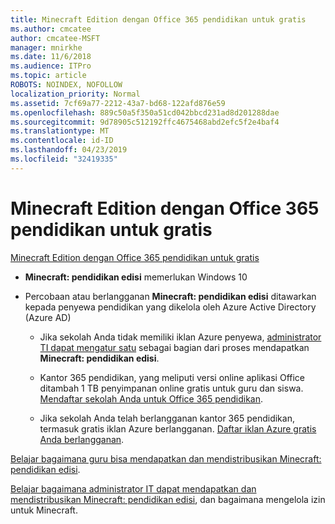 ```yaml
---
title: Minecraft Edition dengan Office 365 pendidikan untuk gratis
ms.author: cmcatee
author: cmcatee-MSFT
manager: mnirkhe
ms.date: 11/6/2018
ms.audience: ITPro
ms.topic: article
ROBOTS: NOINDEX, NOFOLLOW
localization_priority: Normal
ms.assetid: 7cf69a77-2212-43a7-bd68-122afd876e59
ms.openlocfilehash: 889c50a5f350a51cd042bbcd231ad8d201288dae
ms.sourcegitcommit: 9d78905c512192ffc4675468abd2efc5f2e4baf4
ms.translationtype: MT
ms.contentlocale: id-ID
ms.lasthandoff: 04/23/2019
ms.locfileid: "32419335"
---
```

# <a name="minecraft-edition-with-office-365-education-for-free"></a>Minecraft Edition dengan Office 365 pendidikan untuk gratis

[Minecraft Edition dengan Office 365 pendidikan untuk gratis](https://docs.microsoft.com/education/windows/get-minecraft-for-education)
  
- **Minecraft: pendidikan edisi** memerlukan Windows 10 
    
- Percobaan atau berlangganan **Minecraft: pendidikan edisi** ditawarkan kepada penyewa pendidikan yang dikelola oleh Azure Active Directory (Azure AD) 
    
  - Jika sekolah Anda tidak memiliki iklan Azure penyewa, [administrator TI dapat mengatur satu](https://docs.microsoft.com/education/windows/school-get-minecraft) sebagai bagian dari proses mendapatkan **Minecraft: pendidikan edisi**.
    
  - Kantor 365 pendidikan, yang meliputi versi online aplikasi Office ditambah 1 TB penyimpanan online gratis untuk guru dan siswa. [Mendaftar sekolah Anda untuk Office 365 pendidikan](https://products.office.com/academic/office-365-education-plan).
    
  - Jika sekolah Anda telah berlangganan kantor 365 pendidikan, termasuk gratis iklan Azure berlangganan. [Daftar iklan Azure gratis Anda berlangganan](https://msdn.microsoft.com/library/windows/hardware/mt703369%28v=vs.85%29.aspx).
    
[Belajar bagaimana guru bisa mendapatkan dan mendistribusikan Minecraft: pendidikan edisi](https://docs.microsoft.com/education/windows/teacher-get-minecraft).
  
[Belajar bagaimana administrator IT dapat mendapatkan dan mendistribusikan Minecraft: pendidikan edisi](https://docs.microsoft.com/education/windows/school-get-minecraft), dan bagaimana mengelola izin untuk Minecraft.
  

